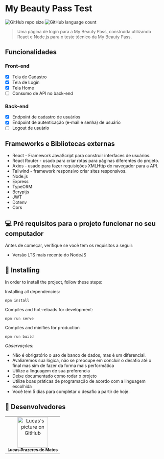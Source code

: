 # My Beauty Pass Test

![GitHub repo size](https://img.shields.io/github/repo-size/lucasprzm/my-beauty-pass-test?style=for-the-badge)
![GitHub language count](https://img.shields.io/github/languages/count/lucasprzm/my-beauty-pass-test?style=for-the-badge)

> Uma página de login para a My Beauty Pass, construída utilizando React e Node.js para o teste técnico da My Beauty Pass.

## Funcionalidades

### Front-end

- [x] Tela de Cadastro
- [x] Tela de Login
- [x] Tela Home
- [ ] Consumo de API no back-end

### Back-end

- [x] Endpoint de cadastro de usuários
- [x] Endpoint de autenticação (e-mail e senha) de usuário
- [ ] Logout de usuário

## Frameworks e Bibliotecas externas

- React - Framework JavaScript para construir interfaces de usuários.
- React Router - usado para criar rotas para páginas diferentes do projeto.
- Axios - usado para fazer requisições XMLHttp do navegador para a API.
- Tailwind - framework responsivo criar sites responsivos.
- Node.js
- Express
- TypeORM
- Bcryptjs
- JWT
- Dotenv
- Cors

## 💻 Pré requisitos para o projeto funcionar no seu computador

Antes de começar, verifique se você tem os requisitos a seguir:

- Versão LTS mais recente do NodeJS

## 🚀 Installing

In order to install the project, follow these steps:

Installing all dependencies:

```
npm install
```

Compiles and hot-reloads for development:

```
npm run serve
```

Compiles and minifies for production

```
npm run build
```

_Observações:_

- Não é obrigatório o uso de banco de dados, mas é um diferencial.
- Avaliaremos sua lógica, não se preocupe em concluir o desafio até o final mas sim de fazer da forma mais performática
- Utilize a linguagem de sua preferencia
- Deixe documentado como rodar o projeto
- Utilize boas práticas de programação de acordo com a linguagem escolhida
- Você tem 5 dias para completar o desafio a partir de hoje.

## 🤝 Desenvolvedores

<table>
  <tr>
    <td align="center">
      <a href="#">
        <img src="https://avatars.githubusercontent.com/u/60558571?v=4" width="100px;" alt="Lucas's picture on GitHub"/><br>
        <sub>
          <b>Lucas Prazeres de Matos</b>
        </sub>
      </a>
    </td>
  </tr>
</table>
